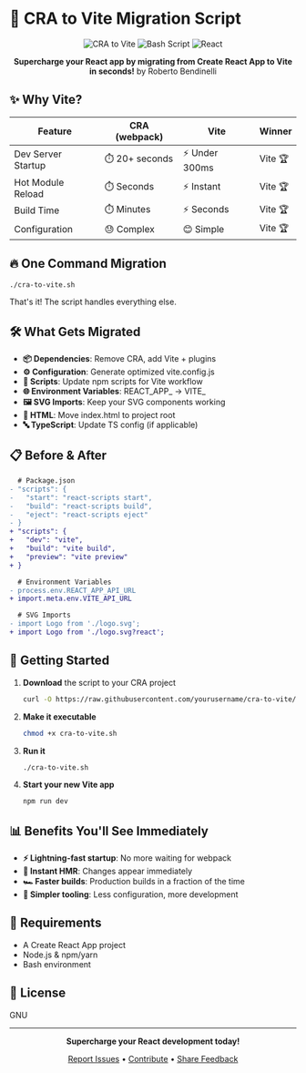 # 🚀 CRA to Vite Migration Script

<div align="center">

![CRA to Vite](https://img.shields.io/badge/CRA%20→%20Vite-Migration-brightgreen?style=for-the-badge)
![Bash Script](https://img.shields.io/badge/Bash-Script-black?style=for-the-badge&logo=gnu-bash&logoColor=white)
![React](https://img.shields.io/badge/React-Friendly-blue?style=for-the-badge&logo=react)

**Supercharge your React app by migrating from Create React App to Vite in seconds!**
by Roberto Bendinelli
</div>

## ✨ Why Vite?

| Feature | CRA (webpack) | Vite | Winner |
|---------|--------------|------|--------|
| Dev Server Startup | ⏱️ 20+ seconds | ⚡ Under 300ms | Vite 🏆 |
| Hot Module Reload | ⏱️ Seconds | ⚡ Instant | Vite 🏆 |
| Build Time | ⏱️ Minutes | ⚡ Seconds | Vite 🏆 |
| Configuration | 😓 Complex | 😊 Simple | Vite 🏆 |

## 🔥 One Command Migration

```bash
./cra-to-vite.sh
```

That's it! The script handles everything else.

## 🛠️ What Gets Migrated

- **📦 Dependencies**: Remove CRA, add Vite + plugins
- **⚙️ Configuration**: Generate optimized vite.config.js
- **📝 Scripts**: Update npm scripts for Vite workflow
- **🌐 Environment Variables**: REACT_APP_ → VITE_
- **🖼️ SVG Imports**: Keep your SVG components working
- **📄 HTML**: Move index.html to project root
- **🔤 TypeScript**: Update TS config (if applicable)

## 📋 Before & After

```diff
  # Package.json
- "scripts": {
-   "start": "react-scripts start",
-   "build": "react-scripts build",
-   "eject": "react-scripts eject"
- }
+ "scripts": {
+   "dev": "vite",
+   "build": "vite build",
+   "preview": "vite preview"
+ }

  # Environment Variables
- process.env.REACT_APP_API_URL
+ import.meta.env.VITE_API_URL

  # SVG Imports
- import Logo from './logo.svg';
+ import Logo from './logo.svg?react';
```

## 🚦 Getting Started

1. **Download** the script to your CRA project
   ```bash
   curl -O https://raw.githubusercontent.com/yourusername/cra-to-vite/main/cra-to-vite.sh
   ```

2. **Make it executable**
   ```bash
   chmod +x cra-to-vite.sh
   ```

3. **Run it**
   ```bash
   ./cra-to-vite.sh
   ```

4. **Start your new Vite app**
   ```bash
   npm run dev
   ```

## 📊 Benefits You'll See Immediately

- **⚡ Lightning-fast startup**: No more waiting for webpack
- **🔄 Instant HMR**: Changes appear immediately
- **🏎️ Faster builds**: Production builds in a fraction of the time
- **🧰 Simpler tooling**: Less configuration, more development

## 🤔 Requirements

- A Create React App project
- Node.js & npm/yarn
- Bash environment

## 📜 License

GNU

---

<div align="center">

**Supercharge your React development today!**

[Report Issues](https://github.com/yourusername/cra-to-vite/issues) • [Contribute](https://github.com/yourusername/cra-to-vite/pulls) • [Share Feedback](https://github.com/yourusername/cra-to-vite/discussions)

</div>
